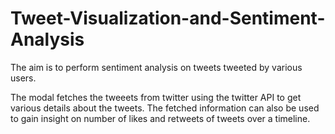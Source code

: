 # Tweet-Visualization-and-Sentiment-Analysis
The aim is to perform sentiment analysis on tweets tweeted by various users.

The modal fetches the tweeets from twitter using the twitter API to get various details about the tweets. The fetched information can also be used to gain insight on number of likes and retweets of tweets over a timeline.
